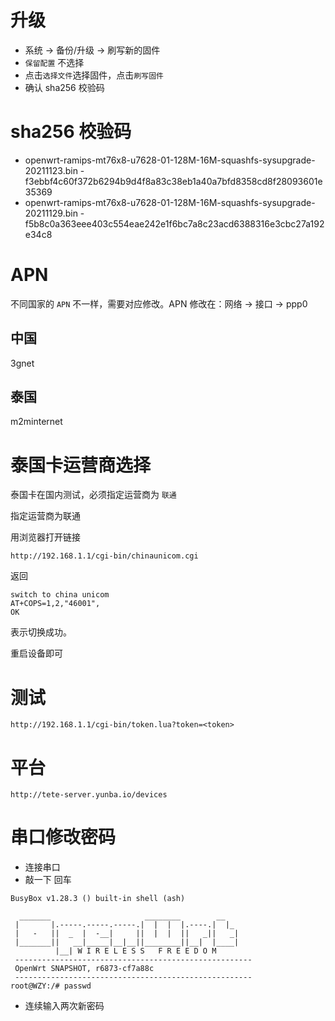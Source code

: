 # 升级

* 系统 -> 备份/升级 -> 刷写新的固件
* `保留配置` 不选择
* 点击`选择文件`选择固件，点击`刷写固件`
* 确认 sha256 校验码

# sha256 校验码

* openwrt-ramips-mt76x8-u7628-01-128M-16M-squashfs-sysupgrade-20211123.bin - f3ebbf4c60f372b6294b9d4f8a83c38eb1a40a7bfd8358cd8f28093601e35369
* openwrt-ramips-mt76x8-u7628-01-128M-16M-squashfs-sysupgrade-20211129.bin - f5b8c0a363eee403c554eae242e1f6bc7a8c23acd6388316e3cbc27a192e34c8

# APN

不同国家的 `APN` 不一样，需要对应修改。APN 修改在：网络 -> 接口 -> ppp0

## 中国

3gnet

## 泰国

m2minternet

# 泰国卡运营商选择

泰国卡在国内测试，必须指定运营商为 `联通`

指定运营商为联通

用浏览器打开链接

```
http://192.168.1.1/cgi-bin/chinaunicom.cgi
```

返回

```
switch to china unicom
AT+COPS=1,2,"46001",
OK
```

表示切换成功。

重启设备即可

# 测试

```
http://192.168.1.1/cgi-bin/token.lua?token=<token>
```

# 平台

```
http://tete-server.yunba.io/devices
```

# 串口修改密码

* 连接串口
* 敲一下 回车

```
BusyBox v1.28.3 () built-in shell (ash)

  _______                     ________        __
 |       |.-----.-----.-----.|  |  |  |.----.|  |_
 |   -   ||  _  |  -__|     ||  |  |  ||   _||   _|
 |_______||   __|_____|__|__||________||__|  |____|
          |__| W I R E L E S S   F R E E D O M
 -----------------------------------------------------
 OpenWrt SNAPSHOT, r6873-cf7a88c
 -----------------------------------------------------
root@WZY:/# passwd
```
* 连续输入两次新密码


